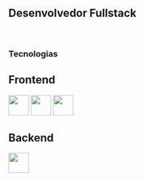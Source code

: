 ## Desenvolvedor Fullstack
<br>

### Tecnologias

## Frontend

<img src="https://cdn.jsdelivr.net/gh/devicons/devicon@latest/icons/html5/html5-original.svg" width="40px" height="40px" />
<img src="https://cdn.jsdelivr.net/gh/devicons/devicon@latest/icons/css3/css3-original.svg" width="40px" height="40px" />
<img src="https://cdn.jsdelivr.net/gh/devicons/devicon@latest/icons/bootstrap/bootstrap-original.svg" width="40px" height="40px" />

## Backend

<img src="https://cdn.jsdelivr.net/gh/devicons/devicon@latest/icons/ruby/ruby-original.svg" width="40px" height="40px" />
          
          
          
